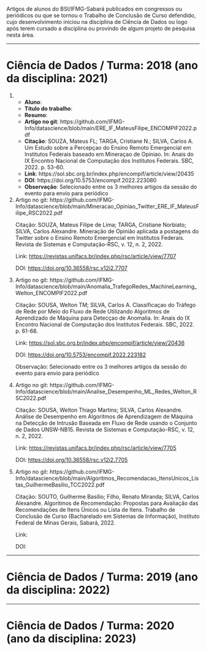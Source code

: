 Artigos de alunos do BSI/IFMG-Sabará publicados em congressos ou periódicos ou que se tornou o Trabalho de Conclusão de Curso defendido, cujo desenvolvimento iniciou na disciplina de Ciência de Dados ou logo após terem cursado a disciplina ou provindo de algum projeto de pesquisa nesta área.

---------------------------------------------------
<h1>Ciência de Dados / Turma: 2018 (ano da disciplina: 2021)</h1>


<ol>
  

<li>
  <ul>
    <li> <b>Aluno</b>: </li>
    <li> <b>Título do trabalho</b>: </li>
    <li> <b>Resumo</b>: </li>
    <li> <b>Artigo no git</b>: https://github.com/IFMG-Info/datascience/blob/main/ERE_IF_MateusFilipe_ENCOMPIF2022.pdf </li>
    <li> <b>Citação</b>: SOUZA, Mateus FL; TARGA, Cristiane N.; SILVA, Carlos A. Um Estudo sobre a Percepçao do Ensino Remoto Emergencial em Institutos Federais baseado em Mineraçao de Opiniao. In: Anais do IX Encontro Nacional de Computação dos Institutos Federais. SBC, 2022. p. 53-60. </li>
    <li> <b>Link</b>: https://sol.sbc.org.br/index.php/encompif/article/view/20435 </li>
    <li> <b>DOI</b>: https://doi.org/10.5753/encompif.2022.223080 </li>
    <li> <b>Observação</b>: Selecionado entre os 3 melhores artigos da sessão do evento para envio para periódico </li>
  </ul>
</li>

<li>
Artigo no git: https://github.com/IFMG-Info/datascience/blob/main/Mineracao_Opiniao_Twitter_ERE_IF_MateusFilipe_RSC2022.pdf

Citação: SOUZA, Mateus Filipe de Lima; TARGA, Cristiane Norbiato; SILVA, Carlos Alexandre. Mineração de Opinião aplicada a postagens do Twitter sobre o Ensino Remoto Emergencial em Institutos Federais. Revista de Sistemas e Computação-RSC, v. 12, n. 2, 2022.

Link: https://revistas.unifacs.br/index.php/rsc/article/view/7707

DOI: https://doi.org/10.36558/rsc.v12i2.7707
</li>

<li>
Artigo no git: https://github.com/IFMG-Info/datascience/blob/main/Anomalia_TrafegoRedes_MachineLearning_Welton_ENCOMPIF2022.pdf

Citação: SOUSA, Welton TM; SILVA, Carlos A. Classificaçao do Tráfego de Rede por Meio do Fluxo de Rede Utilizando Algoritmos de Aprendizado de Máquina para Detecçao de Anomalia. In: Anais do IX Encontro Nacional de Computação dos Institutos Federais. SBC, 2022. p. 61-68.

Link: https://sol.sbc.org.br/index.php/encompif/article/view/20436

DOI: https://doi.org/10.5753/encompif.2022.223182

Observação: Selecionado entre os 3 melhores artigos da sessão do evento para envio para periódico
</li>

<li>
Artigo no git: https://github.com/IFMG-Info/datascience/blob/main/Analise_Desempenho_ML_Redes_Welton_RSC2022.pdf

Citação: SOUSA, Welton Thiago Martins; SILVA, Carlos Alexandre. Análise de Desempenho em Algoritmos de Aprendizagem de Máquina na Detecção de Intrusão Baseada em Fluxo de Rede usando o Conjunto de Dados UNSW-NB15. Revista de Sistemas e Computação-RSC, v. 12, n. 2, 2022.

Link: https://revistas.unifacs.br/index.php/rsc/article/view/7705

DOI: https://doi.org/10.36558/rsc.v12i2.7705
</li>

<li>
Artigo no git: https://github.com/IFMG-Info/datascience/blob/main/Algoritmos_Recomendacao_ItensUnicos_Listas_GuilhermeBasilio_TCC2022.pdf

Citação: SOUTO, Guilherme Basílio; Filho, Renato Miranda; SILVA, Carlos Alexandre. Algoritmos de Recomendação: Propostas para Avaliação das
Recomendações de Itens  ́Únicos ou Lista de Itens. Trabalho de Conclusão de Curso (Bacharelado em Sistemas de Informação), Instituto Federal de Minas Gerais, Sabará, 2022.

Link: 

DOI: 
</li>

</ol>

---------------------------------------------------
<h1>Ciência de Dados / Turma: 2019 (ano da disciplina: 2022)</h1>


---------------------------------------------------
<h1>Ciência de Dados / Turma: 2020 (ano da disciplina: 2023)</h1>

